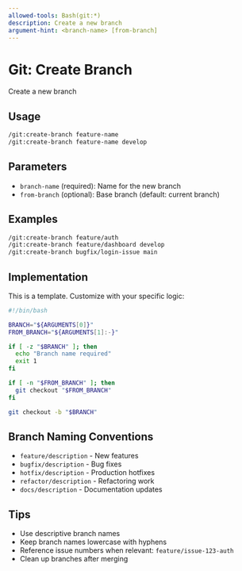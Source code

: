 ```yaml
---
allowed-tools: Bash(git:*)
description: Create a new branch
argument-hint: <branch-name> [from-branch]
---
```


# Git: Create Branch

Create a new branch

## Usage

```bash
/git:create-branch feature-name
/git:create-branch feature-name develop
```

## Parameters

- `branch-name` (required): Name for the new branch
- `from-branch` (optional): Base branch (default: current branch)

## Examples

```bash
/git:create-branch feature/auth
/git:create-branch feature/dashboard develop
/git:create-branch bugfix/login-issue main
```

## Implementation

This is a template. Customize with your specific logic:

```bash
#!/bin/bash

BRANCH="${ARGUMENTS[0]}"
FROM_BRANCH="${ARGUMENTS[1]:-}"

if [ -z "$BRANCH" ]; then
  echo "Branch name required"
  exit 1
fi

if [ -n "$FROM_BRANCH" ]; then
  git checkout "$FROM_BRANCH"
fi

git checkout -b "$BRANCH"
```

## Branch Naming Conventions

- `feature/description` - New features
- `bugfix/description` - Bug fixes
- `hotfix/description` - Production hotfixes
- `refactor/description` - Refactoring work
- `docs/description` - Documentation updates

## Tips

- Use descriptive branch names
- Keep branch names lowercase with hyphens
- Reference issue numbers when relevant: `feature/issue-123-auth`
- Clean up branches after merging
